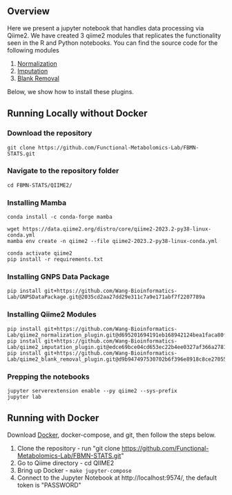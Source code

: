## Overview

Here we present a jupyter notebook that handles data processing via Qiime2. We have created 3 qiime2 modules that replicates the functionality seen in the R and Python notebooks. You can find the source code for the following modules

1. [Normalization](https://github.com/Wang-Bioinformatics-Lab/qiime2_normalization_plugin)
1. [Imputation](https://github.com/Wang-Bioinformatics-Lab/qiime2_imputation_plugin)
1. [Blank Removal](https://github.com/Wang-Bioinformatics-Lab/qiime2_blank_removal_plugin)


Below, we show how to install these plugins. 

## Running Locally without Docker

### Download the repository 
```
git clone https://github.com/Functional-Metabolomics-Lab/FBMN-STATS.git
```

### Navigate to the repository folder
```
cd FBMN-STATS/QIIME2/
```

### Installing Mamba
```
conda install -c conda-forge mamba

wget https://data.qiime2.org/distro/core/qiime2-2023.2-py38-linux-conda.yml
mamba env create -n qiime2 --file qiime2-2023.2-py38-linux-conda.yml

conda activate qiime2
pip install -r requirements.txt
```

### Installing GNPS Data Package
```
pip install git+https://github.com/Wang-Bioinformatics-Lab/GNPSDataPackage.git@2035cd2aa27dd29e311c7a9e171abf7f2207789a
```

### Installing Qiime2 Modules

```
pip install git+https://github.com/Wang-Bioinformatics-Lab/qiime2_normalization_plugin.git@d695201694191eb168942124bea1faca80f7ffc2
pip install git+https://github.com/Wang-Bioinformatics-Lab/qiime2_imputation_plugin.git@edce69bce04cd653ec22b4ee0327af366a278106
pip install git+https://github.com/Wang-Bioinformatics-Lab/qiime2_blank_removal_plugin.git@d9b947497530702b6f396e8918c8ce27055650f7
```

### Prepping the notebooks
```
jupyter serverextension enable --py qiime2 --sys-prefix
jupyter lab
```


## Running with Docker

Download [Docker](https://www.docker.com/), docker-compose, and git, then follow the steps below.

1. Clone the repository - run "git clone https://github.com/Functional-Metabolomics-Lab/FBMN-STATS.git"
1. Go to Qiime directory - cd QIIME2
1. Bring up Docker - ```make jupyter-compose```
1. Connect to the Jupyter Notebook at http://localhost:9574/, the default token is "PASSWORD"

